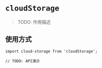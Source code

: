 # `cloudStorage`

> TODO: 作用描述

## 使用方式

```
import cloud-storage from 'cloudStorage';

// TODO: API演示
```
